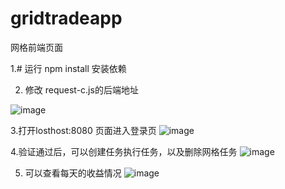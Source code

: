 # gridtradeapp
网格前端页面

1.# 运行 npm install 安装依赖

2. 修改 request-c.js的后端地址

![image](https://user-images.githubusercontent.com/21984292/119789513-b35eac80-bf05-11eb-80d1-eb97eaddc003.png)

3.打开losthost:8080 页面进入登录页
![image](https://user-images.githubusercontent.com/21984292/119789629-d1c4a800-bf05-11eb-80a5-ab8d483a807f.png)

4.验证通过后，可以创建任务执行任务，以及删除网格任务
![image](https://user-images.githubusercontent.com/21984292/119789791-f456c100-bf05-11eb-9da8-8137e7d3d5ae.png)

5. 可以查看每天的收益情况
![image](https://user-images.githubusercontent.com/21984292/119789930-12242600-bf06-11eb-949b-75a46f0bdd0a.png)
